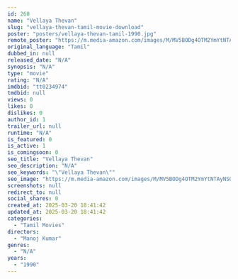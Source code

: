 ```yaml
---
id: 260
name: "Vellaya Thevan"
slug: "vellaya-thevan-tamil-movie-download"
poster: "posters/vellaya-thevan-tamil-1990.jpg"
remote_poster: "https://m.media-amazon.com/images/M/MV5BODg4OTM2YmYtNTAyNS00MGQxLWJiOTgtNjYxMzVkNWMwZTAzXkEyXkFqcGdeQXVyOTIzODUxMjk@._V1_SX300.jpg"
original_language: "Tamil"
dubbed_in: null
released_date: "N/A"
synopsis: "N/A"
type: "movie"
rating: "N/A"
imdbid: "tt0234974"
tmdbid: null
views: 0
likes: 0
dislikes: 0
author_id: 1
trailer_url: null
runtime: "N/A"
is_featured: 0
is_active: 1
is_comingsoon: 0
seo_title: "Vellaya Thevan"
seo_description: "N/A"
seo_keywords: "\"Vellaya Thevan\""
seo_image: "https://m.media-amazon.com/images/M/MV5BODg4OTM2YmYtNTAyNS00MGQxLWJiOTgtNjYxMzVkNWMwZTAzXkEyXkFqcGdeQXVyOTIzODUxMjk@._V1_SX300.jpg"
screenshots: null
redirect_to: null
social_shares: 0
created_at: 2025-03-20 18:41:42
updated_at: 2025-03-20 18:41:42
categories:
  - "Tamil Movies"
directors:
  - "Manoj Kumar"
genres:
  - "N/A"
years:
  - "1990"
---
```

